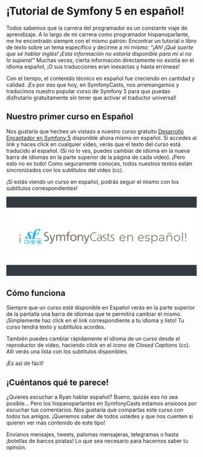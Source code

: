 # ¡Tutorial de Symfony 5 en español!

Todos sabemos que la carrera del programador es un constante viaje de aprendizaje. A lo
largo de mi carrera como programador hispanoparlante, me he encontrado siempre con el mismo
patrón: Encontrar un tutorial o libro de texto sobre un tema específico y decirme a mi
mismo: _"¡Ah! ¡Qué suerte que sé hablar inglés! ¡Esta información no estaría disponible
para mí si no lo supiera!"_ Muchas veces, cierta información directamente no existía en 
el idioma español, ¡O sus traducciones eran inexactas y hasta erróneas!

Con el tiempo, el contenido técnico en español fue creciendo en cantidad y calidad. ¡Es
por eso que hoy, en SymfonyCasts, nos arremangamos y traducimos nuestro popular curso de
Symfony 5 para que puedas disfrutarlo gratuitamente sin tener que activar el traductor
universal!

## Nuestro primer curso en Español

Nos gustaría que heches un vistazo a nuestro curso gratuito
[Desarrollo Encantador en Symfony 5](https://symfonycasts.com/es/screencast/symfony) disponible ahora mismo en español.
Si accedes al link y haces click en cualquier video, verás que el texto del curso está traducido al español. (Si no
lo ves, puedes cambiar de idioma en la nueva barra de idiomas en la parte superior de la página de cada video).
¡Pero esto no es todo! Como seguramente conoces, todos nuestros textos están sincronizados con los
subtítulos del video (cc).

¡Si estás viendo un curso en español, podrás seguir el mismo con los subtítulos
correspondientes!

<img src="/images/sfcasts-es-blog.png" alt="SymfonyCasts Tutorial en Español" style="max-width: 100%">

## Cómo funciona

Siempre que un curso esté disponible en Español verás en la parte superior de la pantalla
una barra de idiomas que te permitirá cambiar el mismo. ¡Simplemente haz click en el link
correspondiente a tu idioma y listo! Tu curso tendrá texto y subtítulos acordes.

También puedes cambiar rápidamente el idioma de un curso desde el reproductor de video,
haciendo click en el ícono de *Closed Captions* (cc). Allí verás una lista con los
subtítulos disponibles.

¡Es así de fácil!

## ¡Cuéntanos qué te parece!

¿Quieres escuchar a Ryan hablar español? Bueno, quizás eso no sea posible... Pero los
hispanoparlantes en SymfonyCasts estamos ansiosos por escuchar tus comentarios. Nos
gustaría que compartas este curso con _todos_ tus amigos. ¡Queremos saber de todos
ustedes y que nos cuenten si quieren ver más contenido de este tipo!

Envíanos mensajes, tweets, palomas mensajeras, telegramas o hasta ¡botellas de barcos
piratas! Lo que sea necesario para hacernos saber tu opinión.
